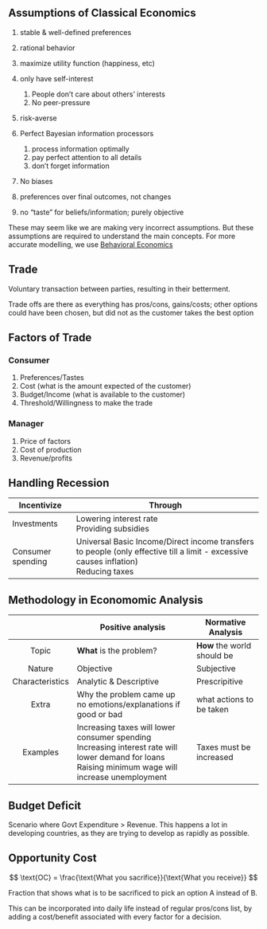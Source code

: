 ## Assumptions of Classical Economics

1. stable & well-defined preferences
2. rational behavior
3. maximize utility function (happiness, etc)
4. only have self-interest
   1. People don’t care about others’ interests
   2. No peer-pressure

5. risk-averse
6. Perfect Bayesian information processors
   1. process information optimally
   2. pay perfect attention to all details
   3. don’t forget information

7. No biases
8. preferences over final outcomes, not changes
9. no “taste” for beliefs/information; purely objective

These may seem like we are making very incorrect assumptions. But these assumptions are required to understand the main concepts. For more accurate modelling, we use [Behavioral Economics](./../Behavioral_Economics)

## Trade

Voluntary transaction between parties, resulting in their betterment.

Trade offs are there as everything has pros/cons, gains/costs; other options could have been chosen, but did not as the customer takes the best option

## Factors of Trade

### Consumer

1. Preferences/Tastes
2. Cost (what is the amount expected of the customer)
3. Budget/Income (what is available to the customer)
4. Threshold/Willingness to make the trade

### Manager

1. Price of factors
2. Cost of production
3. Revenue/profits

## Handling Recession

| Incentivize       | Through                                                      |
| ----------------- | ------------------------------------------------------------ |
| Investments       | Lowering interest rate<br/>Providing subsidies               |
| Consumer spending | Universal Basic Income/Direct income transfers to people (only effective till a limit - excessive causes inflation)<br/>Reducing taxes |


## Methodology in Economomic Analysis

|                 | Positive analysis                                            | Normative Analysis       |
| :-------------: | ------------------------------------------------------------ | ------------------------ |
|      Topic      | **What** is the problem?                                          | **How** the world should be  |
|     Nature      | Objective                                                    | Subjective               |
| Characteristics | Analytic & Descriptive                                     | Prescripitive            |
|      Extra      | Why the problem came up<br />no emotions/explanations if good or bad | what actions to be taken |
|    Examples     | Increasing taxes will lower consumer spending<br />Increasing interest rate will lower demand for loans<br />Raising minimum wage will increase unemployment | Taxes must be increased  |

## Budget Deficit

Scenario where Govt Expenditure > Revenue. This happens a lot in developing countries, as they are trying to develop as rapidly as possible.

## Opportunity Cost

$$
\text{OC} = \frac{\text{What you sacrifice}}{\text{What you receive}}
$$

Fraction that shows what is to be sacrificed to pick an option A instead of B.

This can be incorporated into daily life instead of regular pros/cons list, by adding a cost/benefit associated with every factor for a decision.
